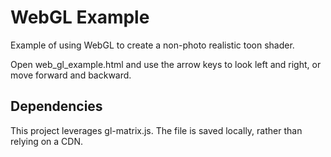 # WebGL Example

Example of using WebGL to create a non-photo realistic toon shader.

Open web_gl_example.html and use the arrow keys to look left and right, or move forward and backward. 

## Dependencies

This project leverages gl-matrix.js. The file is saved locally, rather than relying on a CDN.

